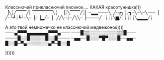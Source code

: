 Класснючий прикласнючий лисенок.... КАКАЯ красотунишка)))
▕╲┊╱▔▔▔╱▏▔▔▔▔▔▔╲┊  
▕┊╲▔▔▔╱┊▏┈▂▂┈┈┈┈╲ 
╱┈┏╮┊╭┓┈╲┈╲┈╲┈┈┈▕  
╱┈╰┛┊┗╯┈╲┈▕┈▕▂╱┈▕  
╱╱╲┈┊┈╱╲╲┈▕┈┈┈┈┈╱  
┊┊┊╲▆╱┊┊┊┊┊╲▂▂▂╱┊


А это твой немножечко не класснючий медвежонок))))
───▄▀▀▀▄▄▄▄▄▄▄▀▀▀▄───
───█▒▒░░░░░░░░░▒▒█───
────█░░█░░░░░█░░█────
─▄▄──█░░░▀█▀░░░█──▄▄─
█░░█─▀▄░░░░░░░▄▀─█░░█

))))))